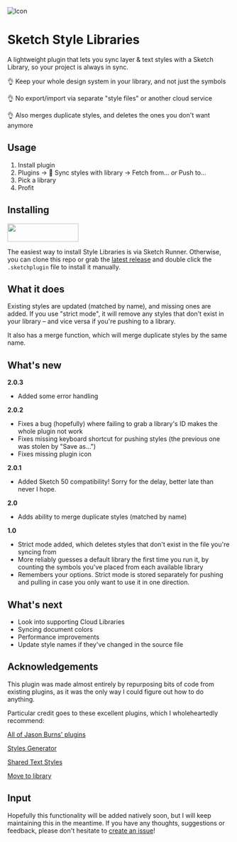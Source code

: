 ![Icon](assets/icon.svg)

# Sketch Style Libraries

A lightweight plugin that lets you sync layer & text styles with a Sketch Library, so your project is always in sync.

👌 Keep your whole design system in your library, and not just the symbols

👌 No export/import via separate "style files" or another cloud service

👌 Also merges duplicate styles, and deletes the ones you don't want anymore


## Usage

1. Install plugin
2. Plugins -> 🔗 Sync styles with library -> Fetch from... *or* Push to...
3. Pick a library
4. Profit

## Installing

<a href="http://bit.ly/SketchRunnerWebsite"><img src="http://bit.ly/RunnerBadgeBlue" width="160" height="41"></a>

The easiest way to install Style Libraries is via Sketch Runner. Otherwise, you can clone this repo or grab the [latest release](https://github.com/sigtm/sketch-style-libraries/releases/latest) and double click the `.sketchplugin` file to install it manually.


## What it does

Existing styles are updated (matched by name), and missing ones are added. If you use "strict mode", it will remove any styles that don't exist in your library – and vice versa if you're pushing to a library.

It also has a merge function, which will merge duplicate styles by the same name.


## What's new

**2.0.3**

* Added some error handling

**2.0.2**

* Fixes a bug (hopefully) where failing to grab a library's ID makes the whole plugin not work
* Fixes missing keyboard shortcut for pushing styles (the previous one was stolen by "Save as...")
* Fixes missing plugin icon

**2.0.1**

* Added Sketch 50 compatibility! Sorry for the delay, better late than never I hope.

**2.0**

* Adds ability to merge duplicate styles (matched by name)

**1.0**

* Strict mode added, which deletes styles that don't exist in the file you're syncing from
* More reliably guesses a default library the first time you run it, by counting the symbols you've placed from each available library
* Remembers your options. Strict mode is stored separately for pushing and pulling in case you only want to use it in one direction.


## What's next

* Look into supporting Cloud Libraries
* Syncing document colors
* Performance improvements
* Update style names if they've changed in the source file


## Acknowledgements

This plugin was made almost entirely by repurposing bits of code from existing plugins, as it was the only way I could figure out how to do anything. 

Particular credit goes to these excellent plugins, which I wholeheartedly recommend:

[All of Jason Burns' plugins](https://github.com/sonburn)

[Styles Generator](https://github.com/lucaorio/sketch-styles-generator)

[Shared Text Styles](https://github.com/nilshoenson/shared-text-styles)

[Move to library](https://github.com/ahmedmigo/Move-to-library-sketchplugin)


## Input

Hopefully this functionality will be added natively soon, but I will keep maintaining this in the meantime. If you have any thoughts, suggestions or feedback, please don't hesitate to [create an issue](https://github.com/sigtm/sketch-style-libraries/issues)!
